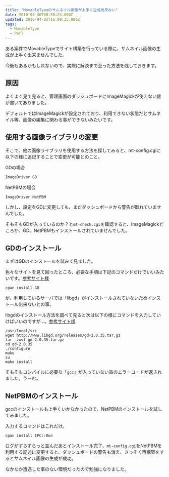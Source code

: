 ```yaml
---
title: "MovableTypeのサムネイル画像が上手く生成出来ない"
date: 2010-06-30T00:50:23.000Z
updated: 2016-04-03T16:09:35.000Z
tags: 
  - MovableType
  - Perl
---
```


ある案件でMovableTypeでサイト構築を行っている際に、サムネイル画像の生成が上手く出来ませんでした。

今後もあるかもしれないので、実際に解決まで至った方法を残しておきます。


## 原因

よくよく見て見ると、管理画面のダッシュボードにImageMagickが使えない旨が書いてありました。

デフォルトではImageMagickが設定されており、利用できない状態だとサムネイル等、画像の編集に関わる事ができないみたいです。


## 使用する画像ライブラリの変更

そこで、他の画像ライブラリを使用する方法を探してみると、mt-config.cgiに以下の様に追記することで変更が可能とのこと。

GDの場合

```perl
ImageDriver GD
```

NetPBMの場合

```perl
ImageDriver NetPBM
```

しかし、設定をGDに変更しても、まだダッシュボードから警告が取れていませんでした。

そもそもGDが入っているのか？と`mt-check.cgi`を確認すると、ImageMagickどころか、GD、NetPBMもインストールされていませんでした。


## GDのインストール

まずはGDのインストールを試みて見ました。

色々なサイトを見て回ったところ、必要な手順は下記のコマンドだけでいいみたいです。[参考サイト様](http://d.hatena.ne.jp/BigFatCat/20080226/1204014196)

```shell
cpan install GD
```

が、利用しているサーバでは「libgd」がインストールされていないためインストール出来ないとの事。

libgdのインストール方法を調べて見ると次は以下の様にコマンドを入力していけばいいのですが…。[参考サイト様](http://kralis.dip.jp/wiki/index.php?libgd-%E3%82%A4%E3%83%B3%E3%82%B9%E3%83%88%E3%83%BC%E3%83%AB)

```shell
/usr/local/src
wget http://www.libgd.org/releases/gd-2.0.35.tar.gz
tar -zxvf gd-2.0.35.tar.gz
cd gd-2.0.35
./configure
make
su
make install
```

そもそもコンパイルに必要な「`gcc`」が入っていない旨のエラーコードが返されました。うーむ。


## NetPBMのインストール

gccのインストールも上手くいかなかったので、NetPBMのインストールを試してみました。

入力するコマンドはこれだけ。

```shell
cpan install IPC::Run
```

ログがずらずらっと並んだあとインストール完了、`mt-config.cgi`をNetPBMを利用する記述に変更すると、ダッシュボードの警告も消え、さっそく再構築をするとサムネイル画像の生成が成功。

なかなか遭遇した事のない環境だったので勉強になりました。